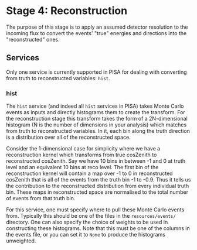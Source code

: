 # Stage 4: Reconstruction

The purpose of this stage is to apply an assumed detector resolution to the incoming flux to convert the events' "true" energies and directions into the "reconstructed" ones.

## Services

Only one service is currently supported in PISA for dealing with converting from truth to reconstructed variables: `hist`.

### hist

The `hist` service (and indeed all `hist` services in PISA) takes Monte Carlo events as inputs and directly histograms them to create the transform.
For the reconstruction stage this transform takes the form of a 2N-dimensional histogram (N is the number of dimensions in your analysis) which matches from truth to reconstructed variables.
In it, each bin along the truth direction is a distribution over all of the reconstructed space.

Consider the 1-dimensional case for simplicity where we have a reconstruction kernel which transforms from true cosZenith to reconstructed cosZenith.
Say we have 10 bins in between -1 and 0 at truth level and an equivalent 10 bins at reco level.
The first bin of the reconstruction kernel will contain a map over -1 to 0 in reconstructed cosZenith that is all of the events from the truth bin -1 to -0.9.
Thus it tells us the contribution to the reconstructed distribution from every individual truth bin.
These maps in reconstructed space are normalised to the total number of events from that truth bin.

For this service, one must specify where to pull these Monte Carlo events from.
Typically this should be one of the files in the `resources/events/` directory.
One can also specify the choice of weights to be used in constructing these histograms.
Note that this must be one of the columns in the events file, or you can set it to `None` to produce the histograms unweighted.

